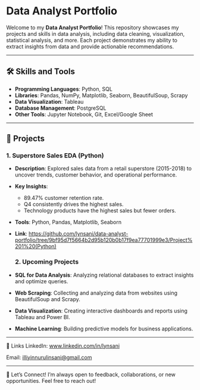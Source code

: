 # Data Analyst Portfolio  

Welcome to my **Data Analyst Portfolio**! This repository showcases my projects and skills in data analysis, including data cleaning, visualization, statistical analysis, and more. Each project demonstrates my ability to extract insights from data and provide actionable recommendations.  

---

## 🛠️ Skills and Tools  
- **Programming Languages**: Python, SQL  
- **Libraries**: Pandas, NumPy, Matplotlib, Seaborn, BeautifulSoup, Scrapy  
- **Data Visualization**: Tableau 
- **Database Management**: PostgreSQL  
- **Other Tools**: Jupyter Notebook, Git, Excel/Google Sheet  

---

## 📂 Projects  

### 1. **Superstore Sales EDA (Python)**  
- **Description**: Explored sales data from a retail superstore (2015-2018) to uncover trends, customer behavior, and operational performance.  
- **Key Insights**:  
  - 89.47% customer retention rate.  
  - Q4 consistently drives the highest sales.  
  - Technology products have the highest sales but fewer orders.  
- **Tools**: Python, Pandas, Matplotlib, Seaborn  
- **Link**: https://github.com/lynsani/data-analyst-portfolio/tree/9bf95d7f5664b2d95b120b0b17f9ea77701999e3/Project%201%20(Python)

  ### 2. **Upcoming Projects**  
- **SQL for Data Analysis**: Analyzing relational databases to extract insights and optimize queries.  
- **Web Scraping**: Collecting and analyzing data from websites using BeautifulSoup and Scrapy.  
- **Data Visualization**: Creating interactive dashboards and reports using Tableau and Power BI.  
- **Machine Learning**: Building predictive models for business applications.

---

🔗 Links
LinkedIn: www.linkedin.com/in/lynsani

Email: illiyinnurulinsani@gmail.com

--- 
🙌 Let’s Connect!
I’m always open to feedback, collaborations, or new opportunities. Feel free to reach out!


